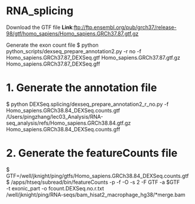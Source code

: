 # RNA_splicing

Download the GTF file
**Link**:ftp://ftp.ensembl.org/pub/grch37/release-98/gtf/homo_sapiens/Homo_sapiens.GRCh37.87.gtf.gz

Generate the exon count file
$ python python_scripts/dexseq_prepare_annotation2.py -r no -f Homo_sapiens.GRCh37.87_DEXSeq.gtf  Homo_sapiens.GRCh37.87.gtf.gz Homo_sapiens.GRCh37.87_DEXSeq.gff

# 1. Generate the annotation file 
$ python DEXSeq.splicing/dexseq_prepare_annotation2_r_no.py -f Homo_sapiens.GRCh38.84_DEXSeq.counts.gtf /Users/pingzhang/lec03_Analysis/RNA-seq_analysis/refs/Homo_sapiens.GRCh38.84.gtf.gz Homo_sapiens.GRCh38.84_DEXSeq.counts.gff

# 2. Generate the featureCounts file
$ GTF=/well/jknight/ping/gtfs/Homo_sapiens.GRCh38.84_DEXSeq.counts.gtf
$ /apps/htseq/subread/bin/featureCounts -p -f -O -s 2 -F GTF -a $GTF \
-t exonic_part -o fcount.DEXSeq.no.r.txt \
/well/jknight/ping/RNA-seqs/bam_hisat2_macrophage_hg38/*merge.bam


